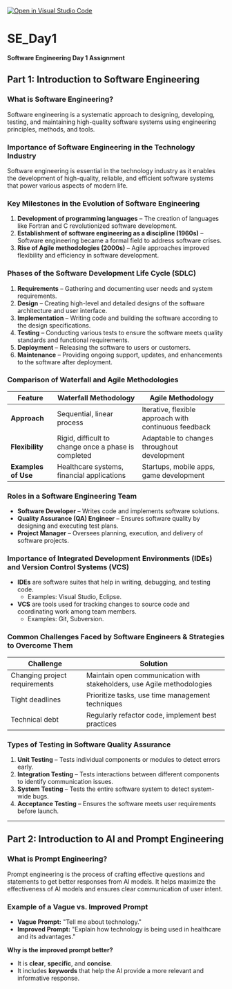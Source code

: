 [![Open in Visual Studio Code](https://classroom.github.com/assets/open-in-vscode-2e0aaae1b6195c2367325f4f02e2d04e9abb55f0b24a779b69b11b9e10269abc.svg)](https://classroom.github.com/online_ide?assignment_repo_id=18434901&assignment_repo_type=AssignmentRepo)
# SE_Day1  
**Software Engineering Day 1 Assignment**  

## Part 1: Introduction to Software Engineering  

### What is Software Engineering?  
Software engineering is a systematic approach to designing, developing, testing, and maintaining high-quality software systems using engineering principles, methods, and tools.  

### Importance of Software Engineering in the Technology Industry  
Software engineering is essential in the technology industry as it enables the development of high-quality, reliable, and efficient software systems that power various aspects of modern life.  

### Key Milestones in the Evolution of Software Engineering  
1. **Development of programming languages** – The creation of languages like Fortran and C revolutionized software development.  
2. **Establishment of software engineering as a discipline (1960s)** – Software engineering became a formal field to address software crises.  
3. **Rise of Agile methodologies (2000s)** – Agile approaches improved flexibility and efficiency in software development.  

### Phases of the Software Development Life Cycle (SDLC)  
1. **Requirements** – Gathering and documenting user needs and system requirements.  
2. **Design** – Creating high-level and detailed designs of the software architecture and user interface.  
3. **Implementation** – Writing code and building the software according to the design specifications.  
4. **Testing** – Conducting various tests to ensure the software meets quality standards and functional requirements.  
5. **Deployment** – Releasing the software to users or customers.  
6. **Maintenance** – Providing ongoing support, updates, and enhancements to the software after deployment.  

### Comparison of Waterfall and Agile Methodologies  
| Feature     | Waterfall Methodology | Agile Methodology |
|------------|----------------------|------------------|
| **Approach** | Sequential, linear process | Iterative, flexible approach with continuous feedback |
| **Flexibility** | Rigid, difficult to change once a phase is completed | Adaptable to changes throughout development |
| **Examples of Use** | Healthcare systems, financial applications | Startups, mobile apps, game development |

### Roles in a Software Engineering Team  
- **Software Developer** – Writes code and implements software solutions.  
- **Quality Assurance (QA) Engineer** – Ensures software quality by designing and executing test plans.  
- **Project Manager** – Oversees planning, execution, and delivery of software projects.  

### Importance of Integrated Development Environments (IDEs) and Version Control Systems (VCS)  
- **IDEs** are software suites that help in writing, debugging, and testing code.  
  - Examples: Visual Studio, Eclipse.  
- **VCS** are tools used for tracking changes to source code and coordinating work among team members.  
  - Examples: Git, Subversion.  

### Common Challenges Faced by Software Engineers & Strategies to Overcome Them  
| Challenge | Solution |
|-----------|----------|
| Changing project requirements | Maintain open communication with stakeholders, use Agile methodologies |
| Tight deadlines | Prioritize tasks, use time management techniques |
| Technical debt | Regularly refactor code, implement best practices |

### Types of Testing in Software Quality Assurance  
1. **Unit Testing** – Tests individual components or modules to detect errors early.  
2. **Integration Testing** – Tests interactions between different components to identify communication issues.  
3. **System Testing** – Tests the entire software system to detect system-wide bugs.  
4. **Acceptance Testing** – Ensures the software meets user requirements before launch.  

---

## Part 2: Introduction to AI and Prompt Engineering  

### What is Prompt Engineering?  
Prompt engineering is the process of crafting effective questions and statements to get better responses from AI models. It helps maximize the effectiveness of AI models and ensures clear communication of user intent.  

### Example of a Vague vs. Improved Prompt  
- **Vague Prompt:** "Tell me about technology."  
- **Improved Prompt:** "Explain how technology is being used in healthcare and its advantages."  

**Why is the improved prompt better?**  
- It is **clear**, **specific**, and **concise**.  
- It includes **keywords** that help the AI provide a more relevant and informative response.  
